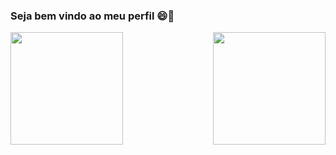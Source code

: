 ### Seja bem vindo ao meu perfil   😄👋
<div>
<img  height="180em" src="https://github-readme-stats.vercel.app/api?username=luissantosxz&show_icons=true&theme=great-gatsby&include_all_commits=true&count_private=true"/>
<img align="right" height="180em" src="https://github-readme-stats.vercel.app/api/top-langs/?username=luissantosxz&layout=compact&langs_count=16&theme=great-gatsby"/>
</div>
<!--
**luissantosxz/luissantosxz** is a ✨ _special_ ✨ repository because its `README.md` (this file) appears on your GitHub profile.

Here are some ideas to get you started:

- 🔭 I’m currently working on ...
- 🌱 I’m currently learning ...
- 👯 I’m looking to collaborate on ...
- 🤔 I’m looking for help with ...
- 💬 Ask me about ...
- 📫 How to reach me: ...
- 😄 Pronouns: ...
- ⚡ Fun fact: ...
-->
